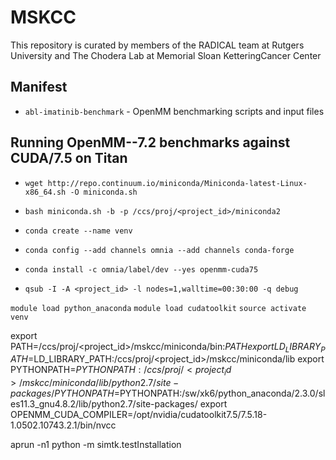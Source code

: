 # MSKCC

This repository is curated by members of the RADICAL team at Rutgers University and The Chodera Lab at Memorial Sloan KetteringCancer Center 

## Manifest

* `abl-imatinib-benchmark` - OpenMM benchmarking scripts and input files

## Running OpenMM--7.2 benchmarks against CUDA/7.5 on Titan 

* `wget http://repo.continuum.io/miniconda/Miniconda-latest-Linux-x86_64.sh -O miniconda.sh`
* `bash miniconda.sh -b -p /ccs/proj/<project_id>/miniconda2`
* `conda create --name venv`
* `conda config --add channels omnia --add channels conda-forge`
* `conda install -c omnia/label/dev --yes openmm-cuda75`

* `qsub -I -A <project_id> -l nodes=1,walltime=00:30:00 -q debug`

`module load python_anaconda`
`module load cudatoolkit`
`source activate venv`

export PATH=/ccs/proj/<project_id>/mskcc/miniconda/bin:$PATH
export LD_LIBRARY_PATH=$LD_LIBRARY_PATH:/ccs/proj/<project_id>/mskcc/miniconda/lib
export PYTHONPATH=$PYTHONPATH:/ccs/proj/<project_id>/mskcc/miniconda/lib/python2.7/site-packages/
PYTHONPATH=$PYTHONPATH:/sw/xk6/python_anaconda/2.3.0/sles11.3_gnu4.8.2/lib/python2.7/site-packages/
export OPENMM_CUDA_COMPILER=/opt/nvidia/cudatoolkit7.5/7.5.18-1.0502.10743.2.1/bin/nvcc

aprun -n1 python -m simtk.testInstallation
